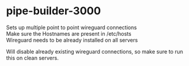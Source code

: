 # pipe-builder-3000

Sets up multiple point to point wireguard connections<br />
Make sure the Hostnames are present in /etc/hosts<br />
Wireguard needs to be already installed on all servers<br />

Will disable already existing wireguard connections, so make sure to run this on clean servers.

